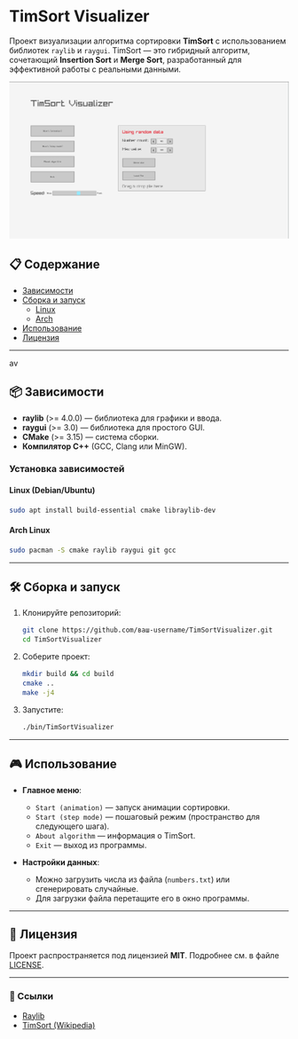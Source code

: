# TimSort Visualizer

Проект визуализации алгоритма сортировки **TimSort** с использованием библиотек `raylib` и `raygui`.
TimSort — это гибридный алгоритм, сочетающий **Insertion Sort** и **Merge Sort**, разработанный для эффективной работы с реальными данными.

![Пример работы](assets/demo.gif) 

## 📋 Содержание
- [Зависимости](#-зависимости)
- [Сборка и запуск](#-сборка-и-запуск)
  - [Linux](#-linux)
  - [Arch](#-Arch)
- [Использование](#-использование)
- [Лицензия](#-лицензия)

---
av

## 📦 Зависимости
- **raylib** (>= 4.0.0) — библиотека для графики и ввода.
- **raygui** (>= 3.0) — библиотека для простого GUI.
- **CMake** (>= 3.15) — система сборки.
- **Компилятор C++** (GCC, Clang или MinGW).

### Установка зависимостей
#### Linux (Debian/Ubuntu)
```bash
sudo apt install build-essential cmake libraylib-dev
```
#### Arch Linux
```bash
sudo pacman -S cmake raylib raygui git gcc
```
---

## 🛠 Сборка и запуск

1. Клонируйте репозиторий:
   ```bash
   git clone https://github.com/ваш-username/TimSortVisualizer.git
   cd TimSortVisualizer
   ```
2. Соберите проект:
   ```bash
   mkdir build && cd build
   cmake ..
   make -j4
   ```
3. Запустите:
   ```bash
   ./bin/TimSortVisualizer
   ```

---

## 🎮 Использование
- **Главное меню**:
  - `Start (animation)` — запуск анимации сортировки.
  - `Start (step mode)` — пошаговый режим (пространство для следующего шага).
  - `About algorithm` — информация о TimSort.
  - `Exit` — выход из программы.

- **Настройки данных**:
  - Можно загрузить числа из файла (`numbers.txt`) или сгенерировать случайные.
  - Для загрузки файла перетащите его в окно программы.

---

## 📜 Лицензия
Проект распространяется под лицензией **MIT**.
Подробнее см. в файле [LICENSE](LICENSE).

---

### 🔗 Ссылки
- [Raylib](https://www.raylib.com/)
- [TimSort (Wikipedia)](https://en.wikipedia.org/wiki/Timsort)
